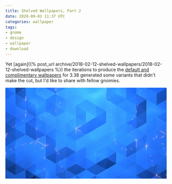 ```yaml
---
title: Shelved Wallpapers, Part 2
date: 2020-09-01 11:37 UTC
categories: wallpaper
tags:
- gnome
- design
- wallpaper
- download
---
```


Yet [again]({% post_url archive/2018-02-12-shelved-wallpapers/2018-02-12-shelved-wallpapers %}) the iterations to produce the [default and complimentary wallpapers](https://gitlab.gnome.org/GNOME/gnome-backgrounds) for 3.38 generated some variants that didn't make the cut, but I'd like to share with fellow gnomies.

[![Stripes](thumb.jpg)](http://jimmac.musichall.cz/stuff/stripes/)
